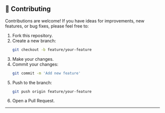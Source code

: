 ## 🤝 Contributing

Contributions are welcome! If you have ideas for improvements, new features, or bug fixes, please feel free to:

1. Fork this repository.
2. Create a new branch:
   ```sh
   git checkout -b feature/your-feature
   ```
3. Make your changes.
4. Commit your changes:
   ```sh
   git commit -m 'Add new feature'
   ```
5. Push to the branch:
   ```sh
   git push origin feature/your-feature
   ```
6. Open a Pull Request.

---
